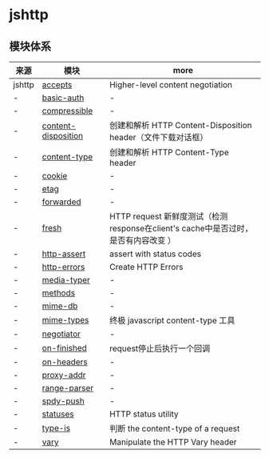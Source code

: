 # jshttp

## 模块体系

来源     | 模块                                                                   | more
------ | -------------------------------------------------------------------- | -----------------------------------------------------------
jshttp | [accepts](https://github.com/jshttp/accepts)                         | Higher-level content negotiation
-      | [basic-auth]()                                                       | -
-      | [compressible]()                                                     | -
-      | [content-disposition](https://github.com/jshttp/content-disposition) | 创建和解析 HTTP Content-Disposition header（文件下载对话框）
-      | [content-type](https://github.com/jshttp/content-type)               | 创建和解析 HTTP Content-Type header
-      | [cookie]()                                                           | -
-      | [etag]()                                                             | -
-      | [forwarded]()                                                        | -
-      | [fresh](https://github.com/jshttp/fresh)                             | HTTP request 新鲜度测试（检测response在client's cache中是否过时，是否有内容改变 ）
-      | [http-assert](https://github.com/jshttp/http-assert)                 | assert with status codes
-      | [http-errors](https://github.com/jshttp/http-errors)                 | Create HTTP Errors
-      | [media-typer]()                                                      | -
-      | [methods]()                                                          | -
-      | [mime-db]()                                                          | -
-      | [mime-types](https://github.com/jshttp/mime-types)                   | 终极 javascript content-type 工具
-      | [negotiator]()                                                       | -
-      | [on-finished](https://github.com/jshttp/on-finished)                 | request停止后执行一个回调
-      | [on-headers]()                                                       | -
-      | [proxy-addr]()                                                       | -
-      | [range-parser]()                                                     | -
-      | [spdy-push]()                                                        | -
-      | [statuses](https://github.com/jshttp/statuses)                       | HTTP status utility
-      | [type-is](https://github.com/jshttp/type-is)                         | 判断 the content-type of a request
-      | [vary](https://github.com/jshttp/vary)                               | Manipulate the HTTP Vary header
